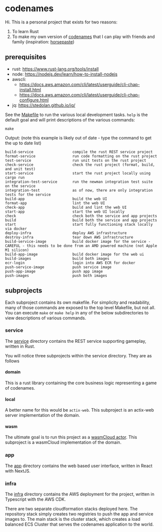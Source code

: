 # codenames

Hi.  This is a personal project that exists for two reasons:

1. To learn Rust
2. To make my own version of [codenames](https://codenames.game/) that I can play with friends and family (inspiration: [horsepaste](https://github.com/jbowens/codenames))

## prerequisites

- rust: https://www.rust-lang.org/tools/install
- node: https://nodejs.dev/learn/how-to-install-nodejs
- awscli: 
  - https://docs.aws.amazon.com/cli/latest/userguide/cli-chap-install.html
  - https://docs.aws.amazon.com/cli/latest/userguide/cli-chap-configure.html
- jq: https://stedolan.github.io/jq/

See the [Makefile](Makefile) to run the various local development tasks.  `help` is the default goal and will print descriptions of the various commands:

```
make
```

Output: (note this example is likely out of date - type the command to get the up to date list)
```
build-service                  compile the rust REST service project
format-service                 run code formatting on the rust project
test-service                   run unit tests on the rust project
check-service                  check the rust project (format, build, and unit test)
start-service                  start the rust project locally using cargo run
integration-test-service       run the newman integration test suite on the service
integration-test               as of now, there are only integration tests for the service
build-app                      build the web UI
format-app                     lint the web UI
check-app                      build and lint the web UI
start-app                      start the web UI locally
check                          check both the service and app projects
build                          build both the service and app projects
start                          start fully functioning stack locally via docker
deploy-infra                   deploy AWS infrastructure
destroy-infra                  tear down AWS infrastructure
build-service-image            build docker image for the service - CAREFUL - this needs to be done from an AMD powered machine (not Apple M1 silicon)
build-app-image                build docker image for the web ui
build-images                   build both images
ecr-login                      login into AWS ECR for docker
push-service-image             push service image
push-app-image                 push app image
push-images                    push both images
```

## subprojects

Each subproject contains its own makefile.  For simplicity and readability, many of those commands are exposed to the top level Makefile, but not all.
You can execute `make` or `make help` in any of the below subdirectories to view descriptions of various commands.

### service
The [service](./service) directory contains the REST service supporting gameplay, written in Rust.

You will notice three subprojects within the service directory.  They are as follows

#### domain
This is a rust library containing the core business logic representing a game of codenames.

#### local
A better name for this would be `actix-web`.  This subproject is an actix-web server implementation of the domain.

#### wasm
The ultimate goal is to run this project as a [wasmCloud actor](https://wasmcloud.dev/).  This subproject is a wasmCloud implementation of the domain.

### app
The [app](./app) directory contains the web based user interface, written in React with NextJS.

### infra
The [infra](./infra) directory contains the AWS deployment for the project, written in Typescript with the AWS CDK.

There are two separate cloudformation stacks deployed here.  The repository stack simply creates two registries to push the app and service images to.  The main stack is the cluster stack, which creates a load balanced ECS Cluster that serves the codenames application to the world.

